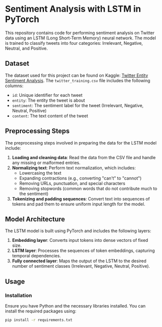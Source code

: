 # Sentiment Analysis with LSTM in PyTorch

This repository contains code for performing sentiment analysis on Twitter data using an LSTM (Long Short-Term Memory) neural network. The model is trained to classify tweets into four categories: Irrelevant, Negative, Neutral, and Positive.

## Dataset

The dataset used for this project can be found on Kaggle: [Twitter Entity Sentiment Analysis](https://www.kaggle.com/datasets/jp797498e/twitter-entity-sentiment-analysis). The `twitter_training.csv` file includes the following columns:
- `id`: Unique identifier for each tweet
- `entity`: The entity the tweet is about
- `sentiment`: The sentiment label for the tweet (Irrelevant, Negative, Neutral, Positive)
- `content`: The text content of the tweet

## Preprocessing Steps

The preprocessing steps involved in preparing the data for the LSTM model include:

1. **Loading and cleaning data**: Read the data from the CSV file and handle any missing or malformed entries.
2. **Normalizing text**: Perform text normalization, which includes:
   - Lowercasing the text
   - Expanding contractions (e.g., converting "can't" to "cannot")
   - Removing URLs, punctuation, and special characters
   - Removing stopwords (common words that do not contribute much to the sentiment)
3. **Tokenizing and padding sequences**: Convert text into sequences of tokens and pad them to ensure uniform input length for the model.

## Model Architecture

The LSTM model is built using PyTorch and includes the following layers:

1. **Embedding layer**: Converts input tokens into dense vectors of fixed size.
2. **LSTM layer**: Processes the sequences of token embeddings, capturing temporal dependencies.
3. **Fully connected layer**: Maps the output of the LSTM to the desired number of sentiment classes (Irrelevant, Negative, Neutral, Positive).

## Usage

### Installation

Ensure you have Python and the necessary libraries installed. You can install the required packages using:

```bash
pip install -r requirements.txt
